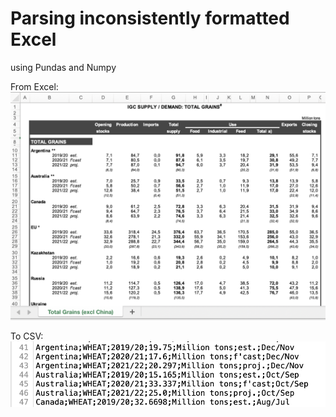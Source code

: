 # Parsing inconsistently formatted Excel
using Pundas and Numpy 

From Excel: 
![](img/initial_data.png)

To CSV:
![](img/result.png)
